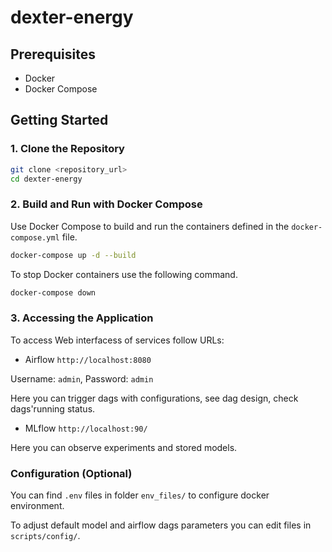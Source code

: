 # dexter-energy


## Prerequisites

- Docker
- Docker Compose

## Getting Started

### 1. Clone the Repository

```bash
git clone <repository_url>
cd dexter-energy
```

### 2. Build and Run with Docker Compose

Use Docker Compose to build and run the containers defined in the ```docker-compose.yml``` file.

```bash
docker-compose up -d --build
```

To stop Docker containers use the following command.
```bash
docker-compose down
```

### 3. Accessing the Application

To access Web interfacess of services follow URLs:

- Airflow `http://localhost:8080`

Username: `admin`, Password: `admin`

Here you can trigger dags with configurations, see dag design, check dags'running status.

- MLflow `http://localhost:90/`

Here you can observe experiments and stored models.

### Configuration (Optional)

You can find `.env` files in folder `env_files/` to configure docker environment.

To adjust default model and airflow dags parameters you can edit files in `scripts/config/`.



